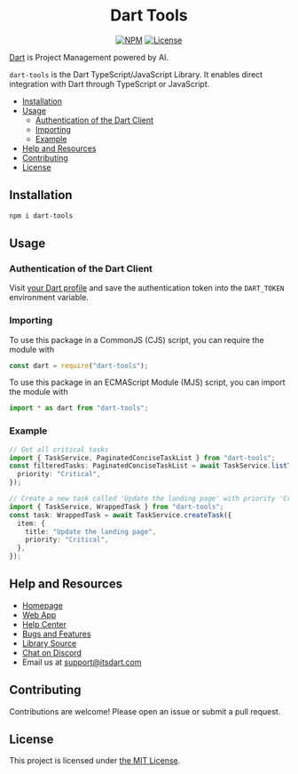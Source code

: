 <div align="center">
  <h1>Dart Tools</h1>
  <p>
    <a href="https://npmjs.com/package/dart-tools"><img src="https://img.shields.io/npm/v/dart-tools" alt="NPM"></a>
    <a href="LICENSE"><img src="https://img.shields.io/github/license/its-dart/dart-tools-ts" alt="License"></a>
  </p>
</div>

[Dart](https://itsdart.com?nr=1) is Project Management powered by AI.

`dart-tools` is the Dart TypeScript/JavaScript Library. It enables direct integration with Dart through TypeScript or JavaScript.

- [Installation](#installation)
- [Usage](#usage)
  - [Authentication of the Dart Client](#authentication-of-the-dart-client)
  - [Importing](#importing)
  - [Example](#example)
- [Help and Resources](#help-and-resources)
- [Contributing](#contributing)
- [License](#license)

## Installation

```sh
npm i dart-tools
```

## Usage

### Authentication of the Dart Client

Visit [your Dart profile](https://app.itsdart.com/?settings=account) and save the authentication token into the `DART_TOKEN` environment variable.

### Importing

To use this package in a CommonJS (CJS) script, you can require the module with

```js
const dart = require("dart-tools");
```

To use this package in an ECMAScript Module (MJS) script, you can import the module with

```ts
import * as dart from "dart-tools";
```

### Example

```ts
// Get all critical tasks
import { TaskService, PaginatedConciseTaskList } from "dart-tools";
const filteredTasks: PaginatedConciseTaskList = await TaskService.listTasks({
  priority: "Critical",
});

// Create a new task called 'Update the landing page' with priority 'Critical' (i.e. p0)
import { TaskService, WrappedTask } from "dart-tools";
const task: WrappedTask = await TaskService.createTask({
  item: {
    title: "Update the landing page",
    priority: "Critical",
  },
});
```

## Help and Resources

- [Homepage](https://www.itsdart.com/?nr=1)
- [Web App](https://app.itsdart.com/)
- [Help Center](https://help.itsdart.com/)
- [Bugs and Features](https://app.itsdart.com/p/r/JFyPnhL9En61)
- [Library Source](https://github.com/its-dart/dart-tools/)
- [Chat on Discord](https://discord.gg/RExv8jEkSh)
- Email us at [support@itsdart.com](mailto:support@itsdart.com)

## Contributing

Contributions are welcome! Please open an issue or submit a pull request.

## License

This project is licensed under [the MIT License](LICENSE).
